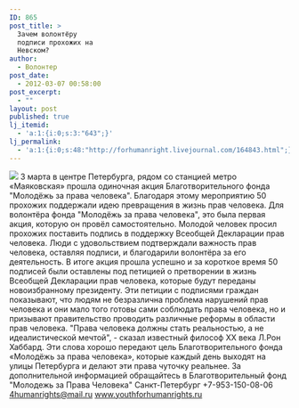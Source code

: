 ```yaml
---
ID: 865
post_title: >
  Зачем волонтёру
  подписи прохожих на
  Невском?
author:
  - Волонтер
post_date:
  - 2012-03-07 00:58:00
post_excerpt:
  - ""
layout: post
published: true
lj_itemid:
  - 'a:1:{i:0;s:3:"643";}'
lj_permalink:
  - 'a:1:{i:0;s:48:"http://forhumanright.livejournal.com/164843.html";}'
---
```


<img src="http://cs5338.vk.com/u132145096/132409092/x_5b26039f.jpg" /> 3 марта в центре Петербурга, рядом со станцией метро «Маяковская» прошла одиночная акция Благотворительного фонда "Молодёжь за права человека". Благодаря этому мероприятию 50 прохожих поддержали идею превращения в жизнь прав человека. 
Для волонтёра фонда "Молодёжь за права человека", это была первая акция, которую он провёл самостоятельно. Молодой человек просил прохожих поставить подпись в поддержку Всеобщей Декларации прав человека. Люди с удовольствием подтверждали важность прав человека, оставляя подписи, и благодарили волонтёра за его деятельность. В итоге акция прошла успешно и за короткое время 50 подписей были оставлены под петицией о претворении в жизнь Всеобщей Декларации прав человека, которые будут переданы новоизбранному президенту. Эти петиции с подписями граждан показывают, что людям не безразлична проблема нарушений прав человека и они мало того готовы сами соблюдать права человека, но и призывают правительство проводить различные реформы в области прав человека.
"Права человека должны стать реальностью, а не идеалистической мечтой", - сказал известный философ ХХ века Л.Рон Хаббард. Эти слова хорошо передают цель Благотворительного фонда «Молодёжь за права человека», которые каждый день выходят на улицы Петербурга и делают эти права чуточку реальнее.
За дополнительной информацией обращайтесь в
Благотворительный фонд
"Молодежь за Права Человека" Санкт-Петербург 
+7-953-150-08-06 
4humanrights@mail.ru
www.youthforhumanrights.ru
